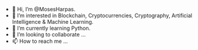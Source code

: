 - 👋 Hi, I’m @MosesHarpas.
- 👀 I’m interested in Blockchain, Cryptocurrencies, Cryptography, Artificial Intelligence & Machine Learning.
- 🌱 I’m currently learning Python. 
- 💞️ I’m looking to collaborate ... 
- 📫 How to reach me ...

<!---
MosesHarpas/MosesHarpas is a ✨ special ✨ repository because its `README.md` (this file) appears on your GitHub profile.
You can click the Preview link to take a look at your changes.
--->
